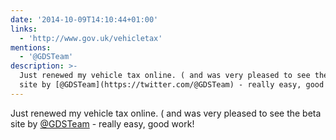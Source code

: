 ```yaml
---
date: '2014-10-09T14:10:44+01:00'
links:
  - 'http://www.gov.uk/vehicletax'
mentions:
  - '@GDSTeam'
description: >-
  Just renewed my vehicle tax online. ( and was very pleased to see the beta
  site by [@GDSTeam](https://twitter.com/@GDSTeam) - really easy, good work!
---
```

Just renewed my vehicle tax online. ( and was very pleased to see the beta site by [@GDSTeam](https://twitter.com/@GDSTeam) - really easy, good work!
